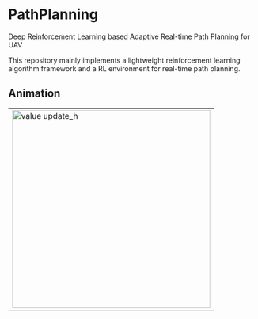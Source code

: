 # PathPlanning
Deep Reinforcement Learning based Adaptive Real-time Path Planning for UAV

This repository mainly implements a lightweight reinforcement learning algorithm framework and a RL environment for real-time path planning.

## Animation
<div align=center>
<table>
  <tr>
    <td><img src="https://github.com/JORKER1755/PathPlanning/blob/main/Gif/s1.gif" alt="value update_h" width="400"/></a></td>
  </tr>
</table>
</div>
